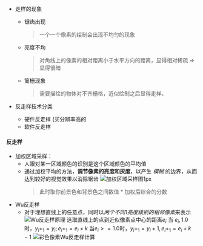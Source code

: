 - 走样的现象
    - 锯齿出现
        > 一个一个像素的绘制会出现不均匀的现象
    - 亮度不均
        > 对角线上的像素的相对距离小于水平方向的距离，显得相对稀疏 => 显得很暗
    - 篱栅现象
        > 需要描绘的物体对不齐栅格，近似绘制之后显得走样。

- 反走样技术分类
    - 硬件反走样 (买分辨率高的
    - 软件反走样

#### 反走样
- 加权区域采样：
    - 人眼对某一区域颜色的识别是这个区域颜色的平均值
    - 通过加权平均的方法，**调节像素的亮度和灰度**，以产生 _模糊_ 的边界，从而达到较好的视觉效果以消除锯齿
        ![加权区域采样图1px](http://cdn.handsomex.xyz/log/gl/%E5%8D%95%E5%83%8F%E7%B4%A0%E5%8A%A0%E6%9D%83%E8%AE%BE%E7%BD%AE%E5%8F%8D%E8%B5%B0%E6%A0%B7%E7%9A%84%E6%B7%B7%E5%90%88rgb.png)
        > 此时取你前景色和背景色之间数值 * 加权后综合的分数
- Wu反走样
    - 对于理想直线上的任意点，同时以*两个不同1亮度级别的相邻像素*来表示
        ![Wu反走样原理](http://cdn.handsomex.xyz/log/gl/Wu%E5%8F%8D%E8%B5%B0%E6%A0%B7%E7%9A%84%E5%8E%9F%E7%90%86.png)
        选取直线上的点到近似像素点中心的距离$e_i$
        当 $e_i , 1.0$时，$y_i+_1 = y_i; e_i+_1 = e_i + k$
        当$e_i >= 1.0$时，$y_i +_1 = y_i + 1,e_i+_1 = e_i + k - 1$
        ![彩色像素Wu反走样计算](http://cdn.handsomex.xyz/log/gl/%E5%8D%95%E5%83%8F%E7%B4%A0%E8%8E%B7%E5%8F%96%E9%A2%9C%E8%89%B2%E6%AF%94%E4%BE%8B%E4%B9%8B%E5%90%8E%E8%AE%A1%E7%AE%97rgb.png)
